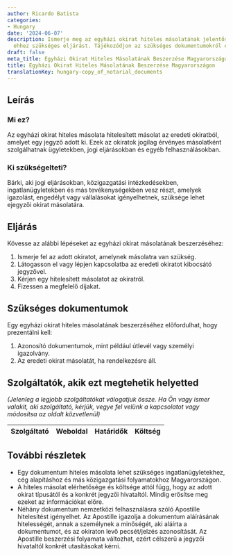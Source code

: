 ```yaml
---
author: Ricardo Batista
categories:
- Hungary
date: '2024-06-07'
description: Ismerje meg az egyházi okirat hiteles másolatának jelentőségét és az
  ehhez szükséges eljárást. Tájékozódjon az szükséges dokumentumokról és szolgáltatókról.
draft: false
meta_title: Egyházi Okirat Hiteles Másolatának Beszerzése Magyarországon
title: Egyházi Okirat Hiteles Másolatának Beszerzése Magyarországon
translationKey: hungary-copy_of_notarial_documents
---
```



## Leírás
### Mi ez?
Az egyházi okirat hiteles másolata hitelesített másolat az eredeti okiratból, amelyet egy jegyző adott ki. Ezek az okiratok jogilag érvényes másolatként szolgálhatnak ügyletekben, jogi eljárásokban és egyéb felhasználásokban.

### Ki szükségelteti?
Bárki, aki jogi eljárásokban, közigazgatási intézkedésekben, ingatlanügyletekben és más tevékenységekben vesz részt, amelyek igazolást, engedélyt vagy vállalásokat igényelhetnek, szüksége lehet ejegyzői okirat másolatára.

## Eljárás
Kövesse az alábbi lépéseket az egyházi okirat másolatának beszerzéséhez:

1. Ismerje fel az adott okiratot, amelynek másolatra van szükség.
2. Látogasson el vagy lépjen kapcsolatba az eredeti okiratot kibocsátó jegyzővel.
3. Kérjen egy hitelesített másolatot az okiratról.
4. Fizessen a megfelelő díjakat.

## Szükséges dokumentumok
Egy egyházi okirat hiteles másolatának beszerzéséhez előfordulhat, hogy prezentálni kell:

1. Azonosító dokumentumok, mint például útlevél vagy személyi igazolvány.
2. Az eredeti okirat másolatát, ha rendelkezésre áll.

## Szolgáltatók, akik ezt megtehetik helyetted

_(Jelenleg a legjobb szolgáltatókat válogatjuk össze. Ha Ön vagy ismer valakit, aki szolgáltató, kérjük, vegye fel velünk a kapcsolatot vagy módosítsa az oldalt közvetlenül)_

| Szolgáltató     |     Weboldal    |     Határidők    |       Költség     |
| --------------- | --------------- |  :-------------: | :-------------: |

## További részletek
- Egy dokumentum hiteles másolata lehet szükséges ingatlanügyletekhez, cég alapításhoz és más közigazgatási folyamatokhoz Magyarországon.
- A hiteles másolat elérhetősége és költsége attól függ, hogy az adott okirat típusától és a konkrét jegyzői hivataltól. Mindig erősítse meg ezeket az információkat előre.
- Néhány dokumentum nemzetközi felhasználásra szóló Apostille hitelesítést igényelhet. Az Apostille igazolja a dokumentum aláírásának hitelességét, annak a személynek a minőségét, aki aláírta a dokumentumot, és az okiraton levő pecsét/jelzés azonosítását. Az Apostille beszerzési folyamata változhat, ezért célszerű a jegyzői hivataltól konkrét utasításokat kérni.